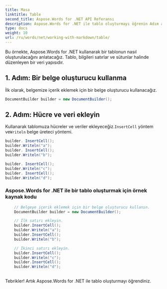 ```yaml
---
title: Masa
linktitle: Table
second_title: Aspose.Words for .NET API Referansı
description: Aspose.Words for .NET ile tablo oluşturmayı öğrenin Adım adım kılavuz.
type: docs
weight: 10
url: /ru/words/net/working-with-markdown/table/
---
```



Bu örnekte, Aspose.Words for .NET kullanarak bir tablonun nasıl oluşturulacağını anlatacağız. Tablo, bilgileri satırlar ve sütunlar halinde düzenleyen bir veri yapısıdır.

## 1. Adım: Bir belge oluşturucu kullanma

İlk olarak, belgemize içerik eklemek için bir belge oluşturucu kullanacağız.

```csharp
DocumentBuilder builder = new DocumentBuilder();
```


## 2. Adım: Hücre ve veri ekleyin

 Kullanarak tablomuza hücreler ve veriler ekleyeceğiz.`InsertCell` yöntem ve`Writeln` belge üreteci yöntemi.

```csharp
builder. InsertCell();
builder.Writeln("a");
builder. InsertCell();
builder.Writeln("b");

builder. InsertCell();
builder.Writeln("c");
builder. InsertCell();
builder.Writeln("d");
```

### Aspose.Words for .NET ile bir tablo oluşturmak için örnek kaynak kodu

```csharp
	// Belgeye içerik eklemek için bir belge oluşturucu kullanın.
	DocumentBuilder builder = new DocumentBuilder();

	// İlk satırı ekleyin.
	builder.InsertCell();
	builder.Writeln("a");
	builder.InsertCell();
	builder.Writeln("b");

	// İkinci satırı ekleyin.
	builder.InsertCell();
	builder.Writeln("c");
	builder.InsertCell();
	builder.Writeln("d");
            
```

Tebrikler! Artık Aspose.Words for .NET ile tablo oluşturmayı öğrendiniz.
